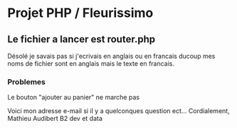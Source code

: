# Projet PHP / Fleurissimo
## Le fichier a lancer est router.php

Désolé je savais pas si j'ecrivais en anglais ou en francais ducoup mes noms de fichier sont en anglais mais le texte en francais. 


### Problemes
Le bouton "ajouter au panier" ne marche pas


Voici mon adresse e-mail si il y a quelconques question ect... 
Cordialement, Mathieu Audibert B2 dev et data
